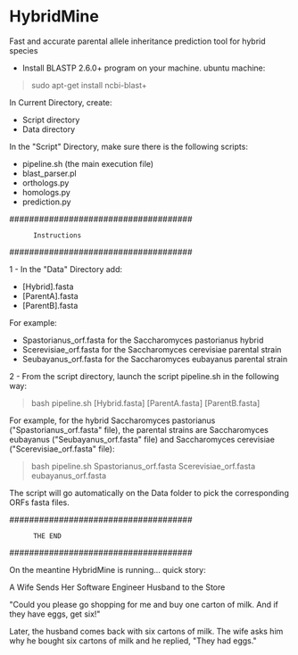 # HybridMine
Fast and accurate parental allele inheritance prediction tool for hybrid species

- Install BLASTP 2.6.0+ program on your machine.
ubuntu machine:
>sudo apt-get install ncbi-blast+
          
In Current Directory, create:
- Script directory
- Data directory

In the "Script" Directory, make sure there is the following scripts:
- pipeline.sh (the main execution file)
- blast_parser.pl
- orthologs.py
- homologs.py
- prediction.py


#####################################

          Instructions
          
#####################################

1 - In the "Data" Directory add:
- [Hybrid].fasta
- [ParentA].fasta
- [ParentB].fasta

For example:
- Spastorianus_orf.fasta for the Saccharomyces pastorianus hybrid
- Scerevisiae_orf.fasta for the Saccharomyces cerevisiae parental strain
- Seubayanus_orf.fasta for the Saccharomyces eubayanus parental strain


2 - From the script directory, launch the script pipeline.sh in the following way:
> bash pipeline.sh [Hybrid.fasta] [ParentA.fasta] [ParentB.fasta]

For example, for the hybrid Saccharomyces pastorianus ("Spastorianus_orf.fasta" file), the parental strains are Saccharomyces eubayanus ("Seubayanus_orf.fasta" file) and Saccharomyces cerevisiae ("Scerevisiae_orf.fasta" file):
> bash pipeline.sh Spastorianus_orf.fasta Scerevisiae_orf.fasta eubayanus_orf.fasta

The script will go automatically on the Data folder to pick the corresponding ORFs fasta files.


#####################################

          THE END
          
#####################################


On the meantine HybridMine is running... quick story:

A Wife Sends Her Software Engineer Husband to the Store 

"Could you please go shopping for me and buy one carton of milk. And if they have eggs, get six!"

Later, the husband comes back with six cartons of milk. The wife asks him why he bought six cartons of milk and he replied, "They had eggs."



